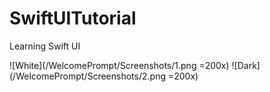 # SwiftUITutorial
Learning Swift UI

![White](/WelcomePrompt/Screenshots/1.png  =200x)
![Dark](/WelcomePrompt/Screenshots/2.png  =200x)

